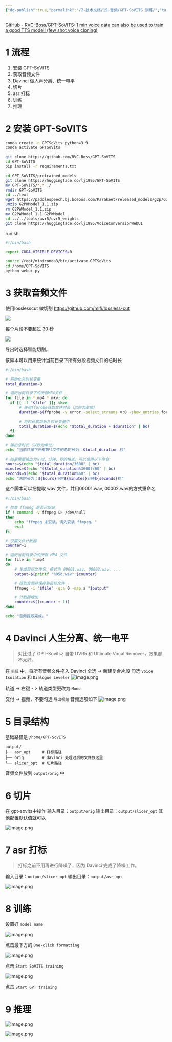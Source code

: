 ```yaml
---
{"dg-publish":true,"permalink":"/7-技术文档/15-音频/GPT-SoVITS 训练/","tags":["gpt-sovits","davinci"]}
---
```


[GitHub - RVC-Boss/GPT-SoVITS: 1 min voice data can also be used to train a good TTS model! (few shot voice cloning)](https://github.com/RVC-Boss/GPT-SoVITS)
# 1 流程

1. 安装 GPT-SoVITS
2. 获取音频文件
3. Davinci 做人声分离、统一电平
4. 切片
5. asr 打标
6. 训练
7. 推理

# 2 安装 GPT-SoVITS


``` bash
conda create -n GPTSoVits python=3.9
conda activate GPTSoVits

git clone https://github.com/RVC-Boss/GPT-SoVITS
cd GPT-SoVITS
pip install -r requirements.txt

cd GPT_SoVITS/pretrained_models
git clone https://huggingface.co/lj1995/GPT-SoVITS
mv GPT-SoVITS/*.* ./
rmdir GPT-SoVITS
cd ../text
wget https://paddlespeech.bj.bcebos.com/Parakeet/released_models/g2p/G2PWModel_1.1.zip
unzip G2PWModel_1.1.zip
rm G2PWModel_1.1.zip
mv G2PWModel_1.1 G2PWModel
cd ../../tools/uvr5/uvr5_weights
git clone https://huggingface.co/lj1995/VoiceConversionWebUI
```

run.sh
``` bash
#!/bin/bash

export CUDA_VISIBLE_DEVICES=0

source /root/miniconda3/bin/activate GPTSoVits
cd /home/GPT-SoVITS
python webui.py
```

# 3 获取音频文件

使用losslesscut 做切割
https://github.com/mifi/lossless-cut
   
![](https://nxl-tuchuang.oss-cn-beijing.aliyuncs.com/202408091218071.png)

  每个片段不要超过 30 秒

  ![](https://nxl-tuchuang.oss-cn-beijing.aliyuncs.com/202408091218072.png)

导出时选择智能切割。

该脚本可以用来统计当前目录下所有分段视频文件的总时长

  ``` bash
#!/bin/bash

# 初始化总时长变量
total_duration=0

# 遍历当前目录下的所有MP4文件
for file in *.mp4 *.mkv; do
    if [[ -f "$file" ]]; then
        # 使用ffprobe获取文件时长（以秒为单位）
        duration=$(ffprobe -v error -select_streams v:0 -show_entries format=duration -of default=noprint_wrappers=1:nokey=1 "$file")

        # 将时长累加到总时长变量中
        total_duration=$(echo "$total_duration + $duration" | bc)
    fi
done

# 输出总时长（以秒为单位）
echo "当前目录下所有MP4文件的总时长为：$total_duration 秒"

# 如果需要输出为小时、分钟、秒的格式，可以使用以下命令
hours=$(echo "$total_duration/3600" | bc)
minutes=$(echo "($total_duration%3600)/60" | bc)
seconds=$(echo "$total_duration%60" | bc)
echo "总时长为：${hours}小时${minutes}分钟${seconds}秒"
```


这个脚本可以把提取 wav 文件，并用00001.wav, 00002.wav的方式重命名

``` bash
#!/bin/bash

# 检查 ffmpeg 是否已安装
if ! command -v ffmpeg &> /dev/null
then
    echo "ffmpeg 未安装，请先安装 ffmpeg。"
    exit
fi

# 设置文件计数器
counter=1

# 遍历当前目录中的所有 MP4 文件
for file in *.mp4
do
    # 生成目标文件名，格式为 00001.wav, 00002.wav, ...
    output=$(printf "%05d.wav" $counter)

    # 提取音频并保存到目标文件
    ffmpeg -i "$file" -q:a 0 -map a "$output"

    # 计数器增加
    counter=$((counter + 1))
done

echo "音频提取完成。"
```


# 4 Davinci 人生分离、统一电平

> 对比过了 GPT-Sovitsz 自带 UVR5 和 Ultimate Vocal Remover，效果都不太好。

在 `剪辑` 中，将所有音频文件拖入 Davinci
全选 -> 新建复合片段
勾选 `Voice Isolation` 和 `Dialogue Leveler`
![image.png](https://nxl-tuchuang.oss-cn-beijing.aliyuncs.com/202408091009082.png)

轨道 -> 右键 - > 轨道类型更改为 `Mono`

交付 -> 视频，不要勾选 `导出视频`
音频选项如下
![image.png](https://nxl-tuchuang.oss-cn-beijing.aliyuncs.com/202408091032643.png)




# 5 目录结构

基础路径是 `/home/GPT-SoVITS`

``` text
output/
├── asr_opt     # 打标路径
├── orig        # davinci 处理过后的文件放这里
└── slicer_opt  # 切片路径
```

音频文件放到 `output/orig` 中

# 6 切片

在 gpt-sovits中操作
输入目录：`output/orig`
输出目录：`output/slicer_opt`
其他配置默认值就可以

![image.png](https://nxl-tuchuang.oss-cn-beijing.aliyuncs.com/202408091038570.png)


# 7 asr 打标

> 打标之前不用再进行降噪了，因为 Davinci 完成了降噪工作。

输入目录：`output/slicer_opt`
输出目录：`output/asr_opt`

![image.png](https://nxl-tuchuang.oss-cn-beijing.aliyuncs.com/202408091040493.png)



# 8 训练

设置好 `model name`

![image.png](https://nxl-tuchuang.oss-cn-beijing.aliyuncs.com/202408091221964.png)


点击最下方的 `One-click formatting`


![image.png](https://nxl-tuchuang.oss-cn-beijing.aliyuncs.com/202408091221965.png)

点击 `Start SoVITS training`

![image.png](https://nxl-tuchuang.oss-cn-beijing.aliyuncs.com/202408091221966.png)

点击 `Start GPT training`
# 9 推理

![image.png](https://nxl-tuchuang.oss-cn-beijing.aliyuncs.com/202408091221967.png)

![image.png](https://nxl-tuchuang.oss-cn-beijing.aliyuncs.com/202408091221968.png)
